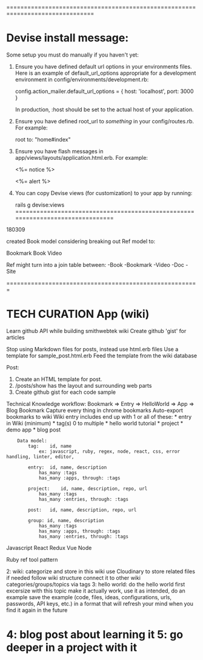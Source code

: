 ===============================================================================
# Devise install message: 


Some setup you must do manually if you haven't yet:

  1. Ensure you have defined default url options in your environments files. Here
     is an example of default_url_options appropriate for a development environment
     in config/environments/development.rb:

       config.action_mailer.default_url_options = { host: 'localhost', port: 3000 }

     In production, :host should be set to the actual host of your application.

  2. Ensure you have defined root_url to *something* in your config/routes.rb.
     For example:

       root to: "home#index"

  3. Ensure you have flash messages in app/views/layouts/application.html.erb.
     For example:

       <p class="notice"><%= notice %></p>
       <p class="alert"><%= alert %></p>

  4. You can copy Devise views (for customization) to your app by running:

       rails g devise:views
===============================================================================


180309

created Book model
considering breaking out Ref model to: 

Bookmark
Book
Video


Ref might turn into a join table between:
-Book
-Bookmark
-Video
-Doc
-Site


=======================================================
# TECH CURATION App (wiki)

Learn github API while building smithwebtek wiki
Create github 'gist' for articles

Stop using Markdown files for posts, instead use html.erb files
Use a template for sample_post.html.erb
Feed the template from the wiki database

Post:
1. Create an HTML template for post. 
2. /posts/show has the layout and surrounding web parts
3. Create github gist for each code sample


Technical Knowledge workflow: Bookmark => Entry => HelloWorld => App => Blog
  Bookmark 
    Capture every thing in chrome bookmarks
    Auto-export bookmarks to wiki
		Wiki entry includes end up with 1 or all of these:
			* entry in Wiki (minimum)
			* tag(s) 0 to multiple
			* hello world tutorial
			* project
			* demo app
			* blog post
		
		Data model:
			tag:	id, name
				ex:	javascript, ruby, regex, node, react, css, error handling, linter, editor,  

			entry:	id, name, description
				has_many :tags
				has_many :apps, through: :tags
				
			project:	id, name, description, repo, url
				has_many :tags
				has_many :entries, through: :tags
					
			post:	id, name, description, repo, url

			group: id, name, description
				has_many :tags
				has_many :apps, through: :tags
				has_many :entries, through: :tags

Javascript
	React
	Redux
	Vue
	Node

Ruby
	ref
	tool
	pattern


  2: wiki: 
    categorize and store in this wiki
    use Cloudinary to store related files if needed
    follow wiki structure
    connect it to other wiki categories/groups/topics via tags
  3: hello world: 
    do the hello world first excersize with this topic
    make it actually work, use it as intended, do an example
    save the example (code, files, ideas, configurations, urls, passwords, API keys, etc.) in a format that will refresh your mind when you find it again in the future

  4: blog post about learning it
  5: go deeper in a project with it
=======================================================
  
